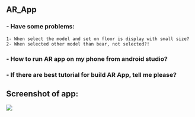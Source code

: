 ## AR_App
### - Have some problems:
	1- When select the model and set on floor is display with small size?
	2- When selected other model than bear, not selected?!

### - How to run AR app on my phone from android studio?

### - If there are best tutorial for build AR App, tell me please?


## Screenshot of app:

![](https://user-images.githubusercontent.com/22426409/91357038-e34f1700-e7f0-11ea-9795-32b90e8d91a5.png)

